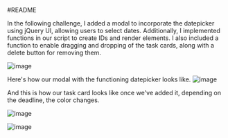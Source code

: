 #README

In the following challenge, I added a modal to incorporate the datepicker using jQuery UI, allowing users to select dates. Additionally, I implemented functions in our script to create IDs and render elements. I also included a function to enable dragging and dropping of the task cards, along with a delete button for removing them.


![image](https://github.com/rickenofficial/nuevo_reto/assets/70503436/152b40b6-461f-40ef-8347-b6fd2053fef3)


Here's how our modal with the functioning datepicker looks like.
![image](https://github.com/rickenofficial/nuevo_reto/assets/70503436/77b91398-263a-4895-89a4-228c1912643f)

And this is how our task card looks like once we've added it, depending on the deadline, the color changes.


![image](https://github.com/rickenofficial/nuevo_reto/assets/70503436/3c690371-10ad-40fc-9eef-9ff043c8a068)


![image](https://github.com/rickenofficial/nuevo_reto/assets/70503436/9426a237-9241-401d-b8ad-62768ae48ab0)

